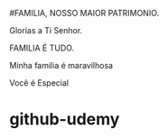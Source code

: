 #FAMILIA, NOSSO MAIOR PATRIMONIO.

Glorias a Ti Senhor.

FAMILIA É TUDO.

Minha familia é maravilhosa



Você é Especial
# github-udemy
